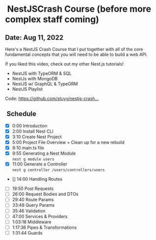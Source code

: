 #  NestJSCrash Course (before more complex staff coming)

## Date: Aug 11, 2022

Here's a NestJS Crash Course that I put together with all
of the core fundamental concepts that you will need to be
able to build a web API.

If you liked this video, check out my other Nest.js tutorials!

- NestJS with TypeORM & SQL
- NestJs with MongoDB
- NestJS w/ GraphQL & TypeORM
- NestJS Playlist

Code: [<https://github.com/stuyy/nestjs-crash>...](https://www.youtube.com/redirect?event=video_description&redir_token=QUFFLUhqbXhiN3ozajdtMGd3QWlxY3JSSzZZTjJqQ0xIQXxBQ3Jtc0tsRGFadm1IX3MtbG9xcDk0SDRoZEdBcW1ZMUFkejdaendnVkdHLTZTakdqZkRNclQwbmxudEN1N3F6UjhzMWlkU1NOVFdtWUNKNi1nWTFaQXRsUWhMeFhpYkNFY0QyRk1jXzBoQS1YQm5KaDZoRnlTZw&q=https%3A%2F%2Fgithub.com%2Fstuyy%2Fnestjs-crash-course&v=xzu3QXwo1BU)

##  Schedule

- [x] 0:00 Introduction
- [x] 2:00 Install Nest CLI
- [x] 3:10 Create Nest Project
- [x] 5:00 Project File Overview + Clean up for a new rebuild
- [x] 8:10 main.ts file
- [x] 9:55 Generating a Nest Module\
  `nest g module users`
- [x] 11:00 Generate a Controller\
  `nest g controller /users/controllers/users`
- [] 14:00 Handling Routes
- [ ] 19:50 Post Requests
- [ ] 26:00 Request Bodies and DTOs
- [ ] 29:40 Route Params
- [ ] 33:48 Query Params
- [ ] 35:46 Validation
- [ ] 47:00 Services & Providers
- [ ] 1:03:18 Middleware
- [ ] 1:17:36 Pipes & Transformations
- [ ] 1:31:44 Guards

